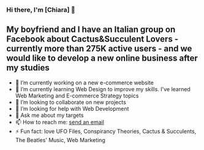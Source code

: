 ### Hi there, I'm [Chiara] 👋

## My boyfriend and I have an Italian group on Facebook about Cactus&Succulent Lovers - currently more than 275K active users - and we would like to develop a new online business after my studies

- 🔭 I’m currently working on a new e-commerce website
- 🌱 I’m currently learning Web Design to improve my skills. I've learned Web Marketing and E-commerce Strategy topics
- 👯 I’m looking to collaborate on new projects
- 🤔 I’m looking for help with Web Development
- 💬 Ask me about my targets
- 📫 How to reach me: [send an email](mailto:chiara.rimazzi@gmail.com)
- ⚡ Fun fact: love UFO Files, Conspirancy Theories, Cactus & Succulents, The Beatles' Music, Web Marketing


